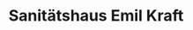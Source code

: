 ---
title: "Sanitätshaus Emil Kraft"
url: /bad-sassendorf/sanitaetshaus-emil-kraft/
shop: Sanitätshaus
---
